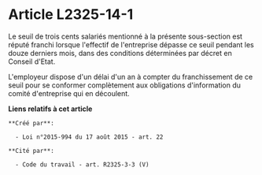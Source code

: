 # Article L2325-14-1

Le seuil de trois cents salariés mentionné à la présente sous-section est réputé franchi lorsque l'effectif de l'entreprise
dépasse ce seuil pendant les douze derniers mois, dans des conditions déterminées par décret en Conseil d'Etat.

L'employeur dispose d'un délai d'un an à compter du franchissement de ce seuil pour se conformer complètement aux obligations
d'information du comité d'entreprise qui en découlent.

**Liens relatifs à cet article**

	**Créé par**:

	  - Loi n°2015-994 du 17 août 2015 - art. 22

	**Cité par**:

	  - Code du travail - art. R2325-3-3 (V)
